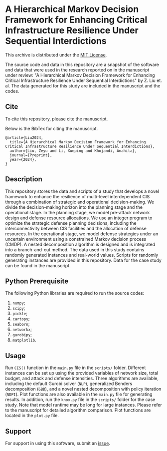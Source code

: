 # A Hierarchical Markov Decision Framework for Enhancing Critical Infrastructure Resilience Under Sequential Interdictions

This archive is distributed under the [MIT License](LICENSE).

The source code and data in this repository are a snapshot of the software and data
that were used in the research reported on in the manuscript under review: "A Hierarchical Markov Decision Framework for Enhancing Critical Infrastructure Resilience Under Sequential Interdictions" by Z. Liu et. al. The data generated for this study are included in the manuscript and the codes.

## Cite

To cite this repository, please cite the manuscript.

Below is the BibTex for citing the manuscript.

```
@article{Liu2024,
  title={A Hierarchical Markov Decision Framework for Enhancing Critical Infrastructure Resilience Under Sequential Interdictions},
  author={Liu, Zeyu and Li, Xueping and Khojandi, Anahita},
  journal={Preprint},
  year={2024},
}
```

## Description

This repository stores the data and scripts of a study that develops a novel framework to enhance the resilience of multi-level interdependent CIS through a combination of strategic and operational decision-making. We divide the decision-making horizon into the planning stage and the operational stage. In the planning stage, we model pre-attack network design and defense resource allocations. We use an integer program to optimize the strategic defense planning decisions, including the interconnectivity between CIS facilities and the allocation of defense resources. In the operational stage, we model defense strategies under an uncertain environment using a constrained Markov decision process (CMDP). A nested decomposition algorithm is designed and is integrated into a branch-and-cut method. The data used in this study contains randomly generated instances and real-world values. Scripts for randomly generating instances are provided in this repository. Data for the case study can be found in the manuscript.


## Python Prerequisite

The following Python libraries are required to run the source codes:
1. `numpy`;
2. `scipy`;
3. `pickle`;
4. `cartopy`;
5. `seaborn`;
6. `networkx`;
7. `gurobipy`;
8. `matplotlib`.


## Usage

Run `CIS()` function in the `main.py` file in the `scripts/` folder. Different instances can be set up using the provided variables of network size, total budget, and attack and defense intensities. Three algorithms are available, including the default Gurobi solver (`NLP`), generalized Benders decomposition (`GBD`), and a novel nested decomposition with policy iteration (`NDPI`). Plot functions are also available in the `main.py` file for generating results. In addition, run the `knox.py` file in the `scripts/` folder for the case study. Note that model runtime may be long for large instances. Please refer to the manuscript for detailed algorithm comparison. Plot functions are located in the `plot.py` file.


## Support

For support in using this software, submit an
[issue](https://github.com/Louisliuzy/Hierarchical_Markov_Framework_for_CIS_Resilience/issues).
